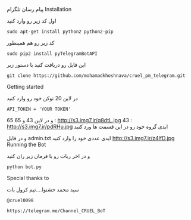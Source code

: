 پیام رسان تلگرام
Installation

اول کد زیر رو وارد کنید
```
sudo apt-get install python2 python2-pip
```
کد زیر رو هم همینطور
```
sudo pip2 install pyTelegramBotAPI
```
این فایل رو دریافت کنید با دستور زیر
```
git clone https://github.com/mohamadkhoshnava/cruel_pm_telegram.git
```
Getting started

در لاین 20 توکن خود رو وارد کنید
```
API_TOKEN = 'YOUR TOKEN'
```
و در لاین 43 و 65 65 : http://s3.img7.ir/q8dtL.jpg 43 : http://s3.img7.ir/pdRHu.jpg ایدی گروه خود رو در این قسمت ها ورد کنید

و در فایل admin.txt ایدی عددی خود را وارد کنید http://s3.img7.ir/z4lfD.jpg
Running the Bot

و در اخر ربات رو با فرمان زیر ران کنید
```
python bot.py
```
Special thanks to


سید محمد خشنوا....تیم کرول بات
```
@cruel0098

https://telegram.me/Channel_CRUEL_BoT
```
